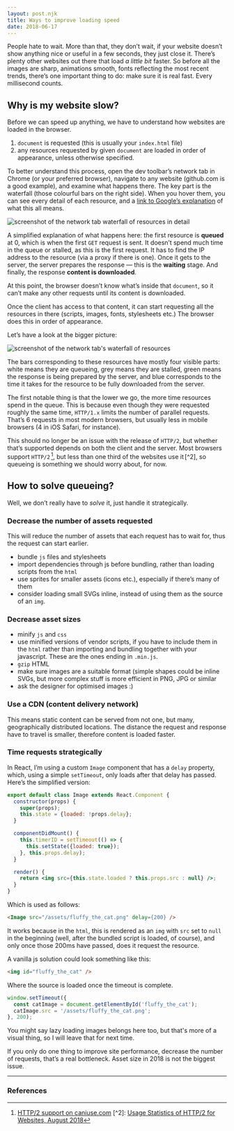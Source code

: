 ```yaml
---
layout: post.njk
title: Ways to improve loading speed
date: 2018-06-17
---
```

People hate to wait. More than that, they don’t wait, if your website doesn’t show anything nice or useful in a few seconds, they just close it. There’s plenty other websites out there that load *a little bit* faster. So before all the images are sharp, animations smooth, fonts reflecting the most recent trends, there’s one important thing to do: make sure it is real fast. Every millisecond counts.

## Why is my website slow?

Before we can speed up anything, we have to understand how websites are loaded in the browser.

1. `document` is requested (this is usually your `index.html` file)
2. any resources requested by given `document` are loaded in order of appearance, unless otherwise specified.

To better understand this process, open the dev toolbar’s network tab in Chrome (or your preferred browser), navigate to any website (github.com is a good example), and examine what happens there. The key part is the waterfall (those colourful bars on the right side). When you hover them, you can see every detail of each resource, and a [link to Google’s explanation](https://developers.google.com/web/tools/chrome-devtools/network-performance/reference#timing-explanation) of what this all means.

![screenshot of the network tab waterfall of resources in detail](/img/waterfall_detail.png)

A simplified explanation of what happens here: the first resource is **queued** at 0, which is when the first `GET` request is sent. It doesn’t spend much time in the queue or stalled, as this is the first request. It has to find the IP address to the resource (via a proxy if there is one). Once it gets to the server, the server prepares the response — this is the **waiting** stage. And finally, the response **content is downloaded**.

At this point, the browser doesn’t know what’s inside that `document`, so it can’t make any other requests until its content is downloaded.

Once the client has access to that content, it can start requesting all the resources in there (scripts, images, fonts, stylesheets etc.) The browser does this in order of appearance.

Let’s have a look at the bigger picture:

![screenshot of the network tab's waterfall of resources](/img/waterfall.png)

The bars corresponding to these resources have mostly four visible parts: white means they are queueing, grey means they are stalled, green means the response is being prepared by the server, and blue corresponds to the time it takes for the resource to be fully downloaded from the server.

The first notable thing is that the lower we go, the more time resources spend in the queue. This is because even though they were requested roughly the same time, `HTTP/1.x` limits the number of parallel requests. That’s 6 requests in most modern browsers, but usually less in mobile browsers (4 in iOS Safari, for instance).

This should no longer be an issue with the release of `HTTP/2`, but whether that’s supported depends on both the client and the server. Most browsers support `HTTP/2` [^1], but less than one third of the websites use it [^2], so queueing is something we should worry about, for now.

## How to solve queueing?

Well, we don’t really have to *solve* it, just handle it strategically.

### Decrease the number of assets requested

This will reduce the number of assets that each request has to wait for, thus the request can start earlier.

* bundle `js` files and stylesheets
* import dependencies through js before bundling, rather than loading scripts from the `html`
* use sprites for smaller assets (icons etc.), especially if there’s many of them
* consider loading small SVGs inline, instead of using them as the source of an `img`.

### Decrease asset sizes

* minify `js` and `css`
* use minified versions of vendor scripts, if you have to include them in the `html` rather than importing and bundling together with your javascript. These are the ones ending in `.min.js`.
* `gzip` HTML
* make sure images are a suitable format (simple shapes could be inline SVGs, but more complex stuff is more efficient in PNG, JPG or similar
* ask the designer for optimised images :)

### Use a CDN (content delivery network)

This means static content can be served from not one, but many, geographically distributed locations. The distance the request and response have to travel is smaller, therefore content is loaded faster.

### Time requests strategically

In React, I’m using a custom `Image` component that has a `delay` property, which, using a simple `setTimeout`, only loads after that delay has passed. Here’s the simplified version:

```jsx
export default class Image extends React.Component {
  constructor(props) {
    super(props);
    this.state = {loaded: !props.delay};
  }

  componentDidMount() {
    this.timerID = setTimeout(() => {
      this.setState({loaded: true});
    }, this.props.delay);
  }

  render() {
    return <img src={this.state.loaded ? this.props.src : null} />;
  }
}
```

Which is used as follows:

```html
<Image src="/assets/fluffy_the_cat.png" delay={200} />
```

It works because in the `html`, this is rendered as an `img` with `src` set to `null` in the beginning (well, after the bundled script is loaded, of course), and only once those 200ms have passed, does it request the resource.

A vanilla js solution could look something like this:

```html
<img id="fluffy_the_cat" />
```

Where the source is loaded once the timeout is complete.

```js
window.setTimeout({
  const catImage = document.getElementById('fluffy_the_cat');
  catImage.src = '/assets/fluffy_the_cat.png';
}, 200);
```

You might say lazy loading images belongs here too, but that's more of a visual thing, so I will leave that for next time.

If you only do one thing to improve site performance, decrease the number of requests, that’s a real bottleneck. Asset size in 2018 is not the biggest issue.

- - -

### References

[^1]: [HTTP/2 support on caniuse.com](https://caniuse.com/#feat=http2) [^2]: [Usage Statistics of HTTP/2 for Websites, August 2018](https://w3techs.com/technologies/details/ce-http2/all/all)
